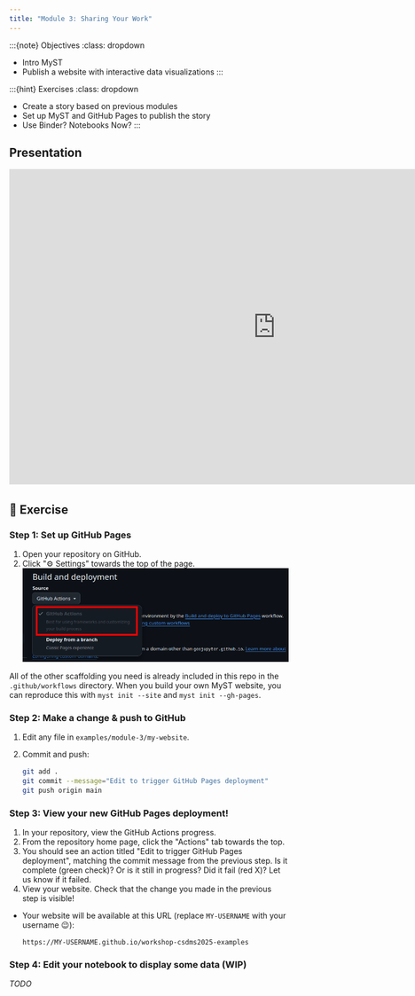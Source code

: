 ```yaml
---
title: "Module 3: Sharing Your Work"
---
```


:::{note} Objectives
:class: dropdown

* Intro MyST
* Publish a website with interactive data visualizations
:::

:::{hint} Exercises
:class: dropdown

* Create a story based on previous modules
* Set up MyST and GitHub Pages to publish the story
* Use Binder? Notebooks Now?
:::


## Presentation

<iframe
  src="https://docs.google.com/presentation/d/e/2PACX-1vQxrud6Gh389Ax5vPXWUWF6YZXI_YUS_0Z3s3ovLDTDBwpEMI2NxYH3FJn9JIJMUPeCkTxm0uNOXzu8/pubembed?start=false&loop=false&delayms=60000"
  frameborder="0" width="960" height="569" allowfullscreen="true"
  mozallowfullscreen="true" webkitallowfullscreen="true">
</iframe>


## 💪 Exercise

### Step 1: Set up GitHub Pages

1. Open your repository on GitHub.
1. Click "⚙️ Settings" towards the top of the page.
    ![](../assets/images/github-pages-settings.png)

All of the other scaffolding you need is already included in this repo in the
`.github/workflows` directory.
When you build your own MyST website, you can reproduce this with `myst init --site` and
`myst init --gh-pages`.


### Step 2: Make a change & push to GitHub

1. Edit any file in `examples/module-3/my-website`.
1. Commit and push:

    ```bash
    git add .
    git commit --message="Edit to trigger GitHub Pages deployment"
    git push origin main
    ```

### Step 3: View your new GitHub Pages deployment!

1. In your repository, view the GitHub Actions progress.
  1. From the repository home page, click the "Actions" tab towards the top.
  1. You should see an action titled "Edit to trigger GitHub Pages deployment", matching
     the commit message from the previous step.
     Is it complete (green check)?
     Or is it still in progress?
     Did it fail (red X)? Let us know if it failed.
1. View your website. Check that the change you made in the previous step is visible!
  * Your website will be available at this URL (replace `MY-USERNAME` with your username
😉):

    ```
    https://MY-USERNAME.github.io/workshop-csdms2025-examples
    ```

### Step 4: Edit your notebook to display some data (WIP)

_TODO_
